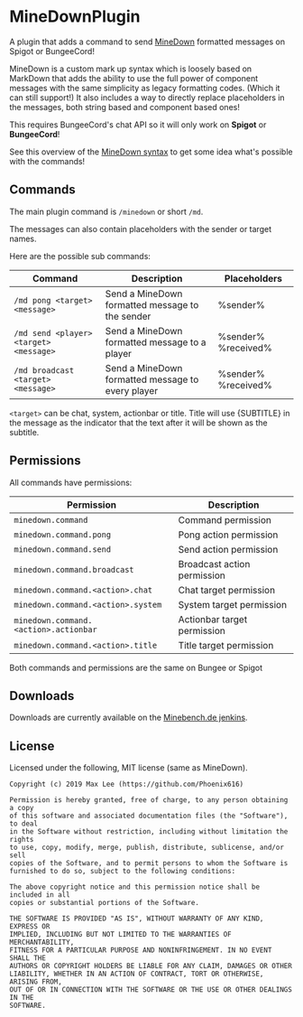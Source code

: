 # MineDownPlugin
A plugin that adds a command to send [MineDown](https://github.com/Phoenix616/MineDown) formatted messages on Spigot or BungeeCord!

MineDown is a custom mark up syntax which is loosely based on MarkDown that adds the ability to use the full power of
component messages with the same simplicity as legacy formatting codes. (Which it can still support!)
It also includes a way to directly replace placeholders in the messages, both string based and component based ones!

This requires BungeeCord's chat API so it will only work on **Spigot** or **BungeeCord**!

See this overview of the [MineDown syntax](https://github.com/Phoenix616/MineDown#syntax) to get some idea what's
possible with the commands!

## Commands

The main plugin command is `/minedown` or short `/md`.

The messages can also contain placeholders with the sender or target names.

Here are the possible sub commands:

| Command                                   | Description                                       | Placeholders          |
|-------------------------------------------|---------------------------------------------------|-----------------------|
| `/md pong <target> <message>`             | Send a MineDown formatted message to the sender   | %sender%              |
| `/md send <player>  <target> <message>`   | Send a MineDown formatted message to a player     | %sender% %received%   |
| `/md broadcast  <target> <message>`       | Send a MineDown formatted message to every player | %sender% %received%   |

`<target>` can be chat, system, actionbar or title. Title will use {SUBTITLE} in the message as the indicator that the 
text after it will be shown as the subtitle.

## Permissions

All commands have permissions:

| Permission                              | Description                   |
|-----------------------------------------|-------------------------------|
| `minedown.command`                      | Command permission            |
| `minedown.command.pong`                 | Pong action permission        |
| `minedown.command.send`                 | Send action permission        |
| `minedown.command.broadcast`            | Broadcast action permission   |
| `minedown.command.<action>.chat`        | Chat target permission        |
| `minedown.command.<action>.system`      | System target permission      |
| `minedown.command.<action>.actionbar`   | Actionbar target permission   |
| `minedown.command.<action>.title`       | Title target permission       |

Both commands and permissions are the same on Bungee or Spigot

## Downloads

Downloads are currently available on the [Minebench.de jenkins](https://ci.minebench.de/job/MineDownPlugin).

## License

Licensed under the following, MIT license (same as MineDown).

```
Copyright (c) 2019 Max Lee (https://github.com/Phoenix616)

Permission is hereby granted, free of charge, to any person obtaining a copy
of this software and associated documentation files (the "Software"), to deal
in the Software without restriction, including without limitation the rights
to use, copy, modify, merge, publish, distribute, sublicense, and/or sell
copies of the Software, and to permit persons to whom the Software is
furnished to do so, subject to the following conditions:

The above copyright notice and this permission notice shall be included in all
copies or substantial portions of the Software.

THE SOFTWARE IS PROVIDED "AS IS", WITHOUT WARRANTY OF ANY KIND, EXPRESS OR
IMPLIED, INCLUDING BUT NOT LIMITED TO THE WARRANTIES OF MERCHANTABILITY,
FITNESS FOR A PARTICULAR PURPOSE AND NONINFRINGEMENT. IN NO EVENT SHALL THE
AUTHORS OR COPYRIGHT HOLDERS BE LIABLE FOR ANY CLAIM, DAMAGES OR OTHER
LIABILITY, WHETHER IN AN ACTION OF CONTRACT, TORT OR OTHERWISE, ARISING FROM,
OUT OF OR IN CONNECTION WITH THE SOFTWARE OR THE USE OR OTHER DEALINGS IN THE
SOFTWARE.
```
